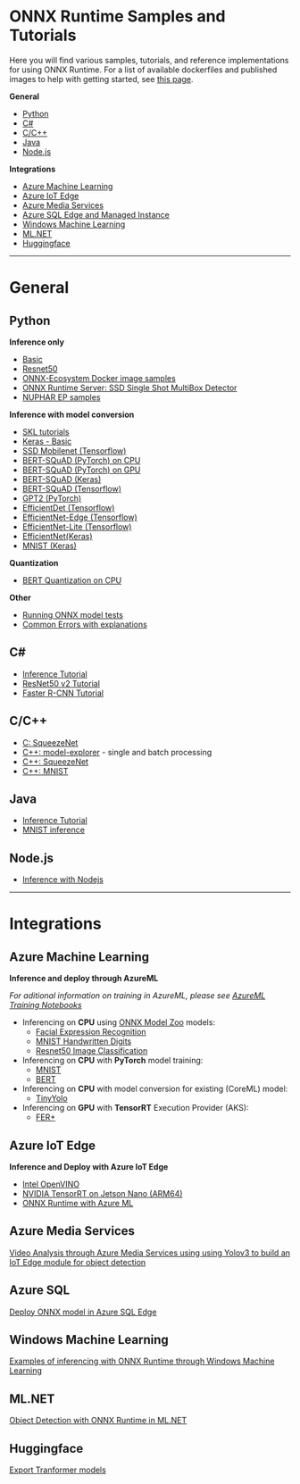 # ONNX Runtime Samples and Tutorials

Here you will find various samples, tutorials, and reference implementations for using ONNX Runtime. 
For a list of available dockerfiles and published images to help with getting started, see [this page](../dockerfiles/README.md).

**General**
* [Python](#Python)
* [C#](#C)
* [C/C++](#CC)
* [Java](#Java)
* [Node.js](#Nodejs)

**Integrations**
* [Azure Machine Learning](#azure-machine-learning)
* [Azure IoT Edge](#azure-iot-edge)
* [Azure Media Services](#azure-media-services)
* [Azure SQL Edge and Managed Instance](#azure-sql)
* [Windows Machine Learning](#windows-machine-learning)
* [ML.NET](#mlnet)
* [Huggingface](#huggingface)

***
# General

## Python
**Inference only**
* [Basic](https://microsoft.github.io/onnxruntime/python/tutorial.html)
* [Resnet50](https://github.com/onnx/onnx-docker/blob/master/onnx-ecosystem/inference_demos/resnet50_modelzoo_onnxruntime_inference.ipynb)
* [ONNX-Ecosystem Docker image samples](https://github.com/onnx/onnx-docker/tree/master/onnx-ecosystem/inference_demos)
* [ONNX Runtime Server: SSD Single Shot MultiBox Detector](https://github.com/onnx/tutorials/blob/master/tutorials/OnnxRuntimeServerSSDModel.ipynb)
* [NUPHAR EP samples](../docs/python/notebooks/onnxruntime-nuphar-tutorial.ipynb)

**Inference with model conversion**
* [SKL tutorials](http://onnx.ai/sklearn-onnx/index_tutorial.html)
* [Keras - Basic](https://microsoft.github.io/onnxruntime/python/auto_examples/plot_dl_keras.html#sphx-glr-auto-examples-plot-dl-keras-py)
* [SSD Mobilenet (Tensorflow)](https://github.com/onnx/tensorflow-onnx/blob/master/tutorials/ConvertingSSDMobilenetToONNX.ipynb)
* [BERT-SQuAD (PyTorch) on CPU](../onnxruntime/python/tools/transformers/notebooks/PyTorch_Bert-Squad_OnnxRuntime_CPU.ipynb)
* [BERT-SQuAD (PyTorch) on GPU](../onnxruntime/python/tools/transformers/notebooks/PyTorch_Bert-Squad_OnnxRuntime_GPU.ipynb)
* [BERT-SQuAD (Keras)](../onnxruntime/python/tools/transformers/notebooks/Tensorflow_Keras_Bert-Squad_OnnxRuntime_CPU.ipynb)
* [BERT-SQuAD (Tensorflow)](https://github.com/onnx/tensorflow-onnx/blob/master/tutorials/BertTutorial.ipynb)
* [GPT2 (PyTorch)](../onnxruntime/python/tools/transformers/notebooks/Inference_GPT2_with_OnnxRuntime_on_CPU.ipynb)
* [EfficientDet (Tensorflow)](https://github.com/onnx/tensorflow-onnx/blob/master/tutorials/efficientdet.ipynb)
* [EfficientNet-Edge (Tensorflow)](https://github.com/onnx/tensorflow-onnx/blob/master/tutorials/efficientnet-edge.ipynb)
* [EfficientNet-Lite (Tensorflow)](https://github.com/onnx/tensorflow-onnx/blob/master/tutorials/efficientnet-lite.ipynb)
* [EfficientNet(Keras)](https://github.com/onnx/keras-onnx/blob/master/tutorial/TensorFlow_Keras_EfficientNet.ipynb)
* [MNIST (Keras)](https://github.com/onnx/keras-onnx/blob/master/tutorial/TensorFlow_Keras_MNIST.ipynb)

**Quantization**
* [BERT Quantization on CPU](../onnxruntime/python/tools/quantization/notebooks/Bert-GLUE_OnnxRuntime_quantization.ipynb)

**Other**
* [Running ONNX model tests](../docs/Model_Test.md)
* [Common Errors with explanations](https://microsoft.github.io/onnxruntime/python/auto_examples/plot_common_errors.html#sphx-glr-auto-examples-plot-common-errors-py)

## C#
* [Inference Tutorial](../docs/CSharp_API.md#getting-started)
* [ResNet50 v2 Tutorial](../csharp/sample/Microsoft.ML.OnnxRuntime.ResNet50v2Sample)
* [Faster R-CNN Tutorial](../csharp/sample/Microsoft.ML.OnnxRuntime.FasterRcnnSample)

## C/C++
* [C: SqueezeNet](../csharp/test/Microsoft.ML.OnnxRuntime.EndToEndTests.Capi/C_Api_Sample.cpp)
* [C++: model-explorer](./c_cxx/model-explorer) - single and batch processing
* [C++: SqueezeNet](../csharp/test/Microsoft.ML.OnnxRuntime.EndToEndTests.Capi/CXX_Api_Sample.cpp)
* [C++: MNIST](./c_cxx/MNIST)

## Java
* [Inference Tutorial](../docs/Java_API.md#getting-started)
* [MNIST inference](../java/src/test/java/sample/ScoreMNIST.java)

## Node.js

* [Inference with Nodejs](./nodejs)

---
# Integrations

## Azure Machine Learning

**Inference and deploy through AzureML**

*For aditional information on training in AzureML, please see [AzureML Training Notebooks](https://github.com/Azure/MachineLearningNotebooks/tree/master/how-to-use-azureml/training)*
* Inferencing on **CPU** using [ONNX Model Zoo](https://github.com/onnx/models) models: 
  * [Facial Expression Recognition](https://github.com/Azure/MachineLearningNotebooks/blob/master/how-to-use-azureml/deployment/onnx/onnx-inference-facial-expression-recognition-deploy.ipynb) 
  * [MNIST Handwritten Digits](https://github.com/Azure/MachineLearningNotebooks/blob/master/how-to-use-azureml/deployment/onnx/onnx-inference-mnist-deploy.ipynb)
  * [Resnet50 Image Classification](https://github.com/Azure/MachineLearningNotebooks/blob/master/how-to-use-azureml/deployment/onnx/onnx-modelzoo-aml-deploy-resnet50.ipynb)
* Inferencing on **CPU** with **PyTorch** model training:
  * [MNIST](https://github.com/Azure/MachineLearningNotebooks/blob/master/how-to-use-azureml/deployment/onnx/onnx-train-pytorch-aml-deploy-mnist.ipynb)
  * [BERT](../onnxruntime/python/tools/transformers/notebooks/Inference_Bert_with_OnnxRuntime_on_AzureML.ipynb)
* Inferencing on **CPU** with model conversion for existing (CoreML) model:
  * [TinyYolo](https://github.com/Azure/MachineLearningNotebooks/blob/master/how-to-use-azureml/deployment/onnx/onnx-convert-aml-deploy-tinyyolo.ipynb)
* Inferencing on **GPU** with **TensorRT** Execution Provider (AKS):
  * [FER+](../docs/python/notebooks/onnx-inference-byoc-gpu-cpu-aks.ipynb)
  
## Azure IoT Edge
**Inference and Deploy with Azure IoT Edge**
  * [Intel OpenVINO](http://aka.ms/onnxruntime-openvino)
  * [NVIDIA TensorRT on Jetson Nano (ARM64)](http://aka.ms/onnxruntime-arm64)
  * [ONNX Runtime with Azure ML](https://github.com/Azure-Samples/onnxruntime-iot-edge/blob/master/AzureML-OpenVINO/README.md)
  
## Azure Media Services
[Video Analysis through Azure Media Services using using Yolov3 to build an IoT Edge module for object detection](https://github.com/Azure/live-video-analytics/tree/master/utilities/video-analysis/yolov3-onnx)
 
## Azure SQL
[Deploy ONNX model in Azure SQL Edge](https://docs.microsoft.com/en-us/azure/azure-sql-edge/deploy-onnx)

## Windows Machine Learning
[Examples of inferencing with ONNX Runtime through Windows Machine Learning](https://docs.microsoft.com/en-us/windows/ai/windows-ml/tools-and-samples#samples)
  
## ML.NET
[Object Detection with ONNX Runtime in ML.NET](https://docs.microsoft.com/en-us/dotnet/machine-learning/tutorials/object-detection-onnx)
  
## Huggingface
[Export Tranformer models](https://github.com/huggingface/transformers/blob/master/notebooks/04-onnx-export.ipynb)
